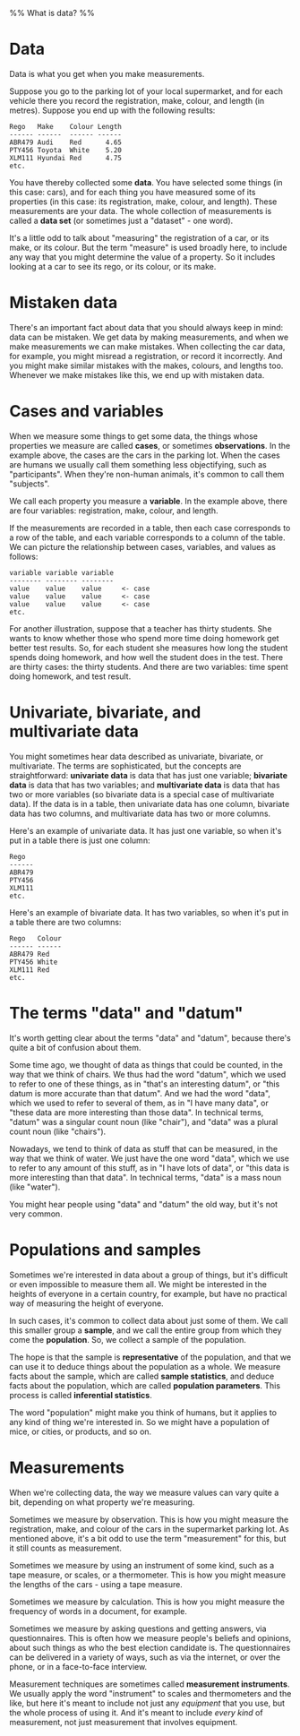 %% What is data? %%

# Data

Data is what you get when you make measurements.

Suppose you go to the parking lot of your local supermarket, and for each vehicle there you record the registration, make, colour, and length (in metres). Suppose you end up with the following results:

```
Rego   Make    Colour Length
------ ------  ------ ------
ABR479 Audi    Red      4.65
PTY456 Toyota  White    5.20
XLM111 Hyundai Red      4.75
etc.
```

You have thereby collected some **data**. You have selected some things (in this case: cars), and for each thing you have measured some of its properties (in this case: its registration, make, colour, and length). These measurements are your data. The whole collection of measurements is called a **data set** (or sometimes just a "dataset" - one word).

It's a little odd to talk about "measuring" the registration of a car, or its make, or its colour. But the term "measure" is used broadly here, to include any way that you might determine the value of a property. So it includes looking at a car to see its rego, or its colour, or its make.

# Mistaken data

There's an important fact about data that you should always keep in mind: data can be mistaken. We get data by making measurements, and when we make measurements we can make mistakes. When collecting the car data, for example, you might misread a registration, or record it incorrectly. And you might make similar mistakes with the makes, colours, and lengths too. Whenever we make mistakes like this, we end up with mistaken data.

# Cases and variables

When we measure some things to get some data, the things whose properties we measure are called **cases**, or sometimes **observations**. In the example above, the cases are the cars in the parking lot. When the cases are humans we usually call them something less objectifying, such as "participants". When they're non-human animals, it's common to call them "subjects".

We call each property you measure a **variable**. In the example above, there are four variables: registration, make, colour, and length.

If the measurements are recorded in a table, then each case corresponds to a row of the table, and each variable corresponds to a column of the table. We can picture the relationship between cases, variables, and values as follows:

```
variable variable variable
-------- -------- --------
value    value    value     <- case
value    value    value     <- case
value    value    value     <- case
etc.
```

For another illustration, suppose that a teacher has thirty students. She wants to know whether those who spend more time doing homework get better test results. So, for each student she measures how long the student spends doing homework, and how well the student does in the test. There are thirty cases: the thirty students. And there are two variables: time spent doing homework, and test result.

# Univariate, bivariate, and multivariate data

You might sometimes hear data described as univariate, bivariate, or multivariate. The terms are sophisticated, but the concepts are straightforward: **univariate data** is data that has just one variable; **bivariate data** is data that has two variables; and **multivariate data** is data that has two or more variables (so bivariate data is a special case of multivariate data). If the data is in a table, then univariate data has one column, bivariate data has two columns, and multivariate data has two or more columns.

Here's an example of univariate data. It has just one variable, so when it's put in a table there is just one column:
```
Rego   
------
ABR479
PTY456
XLM111
etc.
```

Here's an example of bivariate data. It has two variables, so when it's put in a table there are two columns:
```
Rego   Colour
------ ------
ABR479 Red
PTY456 White
XLM111 Red
etc.
```

# The terms "data" and "datum"

It's worth getting clear about the terms "data" and "datum", because there's quite a bit of confusion about them.

Some time ago, we thought of data as things that could be counted, in the way that we think of chairs. We thus had the word "datum", which we used to refer to one of these things, as in "that's an interesting datum", or "this datum is more accurate than that datum". And we had the word "data", which we used to refer to several of them, as in "I have many data", or "these data are more interesting than those data". In technical terms, "datum" was a singular count noun (like "chair"), and "data" was a plural count noun (like "chairs").

Nowadays, we tend to think of data as stuff that can be measured, in the way that we think of water. We just have the one word "data", which we use to refer to any amount of this stuff, as in "I have lots of data", or "this data is more interesting than that data". In technical terms, "data" is a mass noun (like "water").

You might hear people using "data" and "datum" the old way, but it's not very common.

# Populations and samples

Sometimes we're interested in data about a group of things, but it's difficult or even impossible to measure them all. We might be interested in the heights of everyone in a certain country, for example, but have no practical way of measuring the height of everyone.

In such cases, it's common to collect data about just some of them. We call this smaller group a **sample**, and we call the entire group from which they come the **population**. So, we collect a sample of the population. 

The hope is that the sample is **representative** of the population, and that we can use it to deduce things about the population as a whole. We measure facts about the sample, which are called **sample statistics**, and deduce facts about the population, which are called **population parameters**. This process is called **inferential statistics**.

The word "population" might make you think of humans, but it applies to any kind of thing we're interested in. So we might have a population of mice, or cities, or products, and so on.

# Measurements

When we're collecting data, the way we measure values can vary quite a bit, depending on what property we're measuring.

Sometimes we measure by observation. This is how you might measure the registration, make, and colour of the cars in the supermarket parking lot. As mentioned above, it's a bit odd to use the term "measurement" for this, but it still counts as measurement.

Sometimes we measure by using an instrument of some kind, such as a tape measure, or scales, or a thermometer. This is how you might measure the lengths of the cars - using a tape measure.

Sometimes we measure by calculation. This is how you might measure the frequency of words in a document, for example.

Sometimes we measure by asking questions and getting answers, via questionnaires. This is often how we measure people's beliefs and opinions, about such things as who the best election candidate is. The questionnaires can be delivered in a variety of ways, such as via the internet, or over the phone, or in a face-to-face interview.

Measurement techniques are sometimes called **measurement instruments**. We usually apply the word "instrument" to scales and thermometers and the like, but here it's meant to include not just any *equipment* that you use, but the whole process of using it. And it's meant to include *every kind* of measurement, not just measurement that involves equipment.